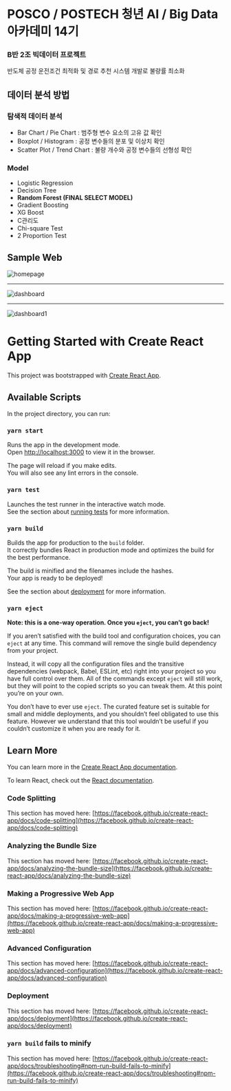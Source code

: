 # POSCO / POSTECH 청년 AI / Big Data 아카데미 14기
### B반 2조 빅데이터 프로젝트
반도체 공정 운전조건 최적화 및 경로 추천 시스템 개발로 불량률 최소화

## 데이터 분석 방법
### 탐색적 데이터 분석
- Bar Chart / Pie Chart : 범주형 변수 요소의 고유 값 확인
- Boxplot / Histogram : 공정 변수들의 분포 및 이상치 확인
- Scatter Plot / Trend Chart : 불량 개수와 공정 변수들의 선형성 확인

### Model
- Logistic Regression
- Decision Tree
- **Random Forest (FINAL SELECT MODEL)**
- Gradient Boosting
- XG Boost
- C관리도
- Chi-square Test
- 2 Proportion Test

## Sample Web
![homepage](https://user-images.githubusercontent.com/45709140/137072230-2b258150-8b4d-4c2a-b26f-85f7feb0b772.png)

***

![dashboard](https://user-images.githubusercontent.com/45709140/137072309-de8935fa-b384-4c60-862d-a6343b318df7.png)

***

![dashboard1](https://user-images.githubusercontent.com/45709140/137072313-9e136209-e430-4485-ab75-c43fd48dde1f.png)
# Getting Started with Create React App

This project was bootstrapped with [Create React App](https://github.com/facebook/create-react-app).

## Available Scripts

In the project directory, you can run:

### `yarn start`

Runs the app in the development mode.\
Open [http://localhost:3000](http://localhost:3000) to view it in the browser.

The page will reload if you make edits.\
You will also see any lint errors in the console.

### `yarn test`

Launches the test runner in the interactive watch mode.\
See the section about [running tests](https://facebook.github.io/create-react-app/docs/running-tests) for more information.

### `yarn build`

Builds the app for production to the `build` folder.\
It correctly bundles React in production mode and optimizes the build for the best performance.

The build is minified and the filenames include the hashes.\
Your app is ready to be deployed!

See the section about [deployment](https://facebook.github.io/create-react-app/docs/deployment) for more information.

### `yarn eject`

**Note: this is a one-way operation. Once you `eject`, you can’t go back!**

If you aren’t satisfied with the build tool and configuration choices, you can `eject` at any time. This command will remove the single build dependency from your project.

Instead, it will copy all the configuration files and the transitive dependencies (webpack, Babel, ESLint, etc) right into your project so you have full control over them. All of the commands except `eject` will still work, but they will point to the copied scripts so you can tweak them. At this point you’re on your own.

You don’t have to ever use `eject`. The curated feature set is suitable for small and middle deployments, and you shouldn’t feel obligated to use this feature. However we understand that this tool wouldn’t be useful if you couldn’t customize it when you are ready for it.

## Learn More

You can learn more in the [Create React App documentation](https://facebook.github.io/create-react-app/docs/getting-started).

To learn React, check out the [React documentation](https://reactjs.org/).

### Code Splitting

This section has moved here: [https://facebook.github.io/create-react-app/docs/code-splitting](https://facebook.github.io/create-react-app/docs/code-splitting)

### Analyzing the Bundle Size

This section has moved here: [https://facebook.github.io/create-react-app/docs/analyzing-the-bundle-size](https://facebook.github.io/create-react-app/docs/analyzing-the-bundle-size)

### Making a Progressive Web App

This section has moved here: [https://facebook.github.io/create-react-app/docs/making-a-progressive-web-app](https://facebook.github.io/create-react-app/docs/making-a-progressive-web-app)

### Advanced Configuration

This section has moved here: [https://facebook.github.io/create-react-app/docs/advanced-configuration](https://facebook.github.io/create-react-app/docs/advanced-configuration)

### Deployment

This section has moved here: [https://facebook.github.io/create-react-app/docs/deployment](https://facebook.github.io/create-react-app/docs/deployment)

### `yarn build` fails to minify

This section has moved here: [https://facebook.github.io/create-react-app/docs/troubleshooting#npm-run-build-fails-to-minify](https://facebook.github.io/create-react-app/docs/troubleshooting#npm-run-build-fails-to-minify)
